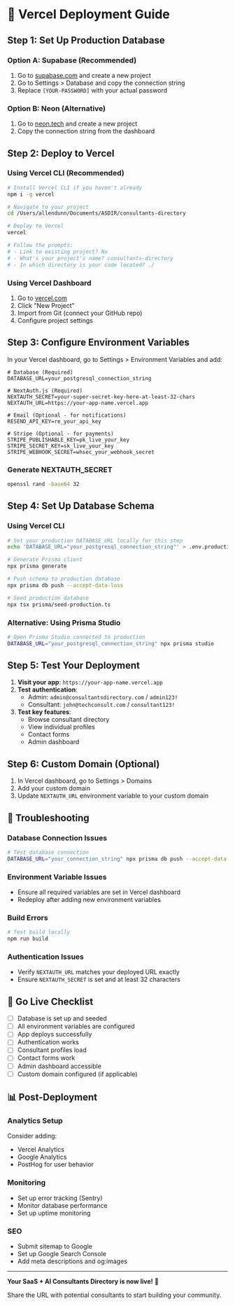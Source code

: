 # 🚀 Vercel Deployment Guide

## Step 1: Set Up Production Database

### Option A: Supabase (Recommended)
1. Go to [supabase.com](https://supabase.com) and create a new project
2. Go to Settings > Database and copy the connection string
3. Replace `[YOUR-PASSWORD]` with your actual password

### Option B: Neon (Alternative)
1. Go to [neon.tech](https://neon.tech) and create a new project
2. Copy the connection string from the dashboard

## Step 2: Deploy to Vercel

### Using Vercel CLI (Recommended)
```bash
# Install Vercel CLI if you haven't already
npm i -g vercel

# Navigate to your project
cd /Users/allendunn/Documents/ASDIR/consultants-directory

# Deploy to Vercel
vercel

# Follow the prompts:
# - Link to existing project? No
# - What's your project's name? consultants-directory
# - In which directory is your code located? ./
```

### Using Vercel Dashboard
1. Go to [vercel.com](https://vercel.com)
2. Click "New Project"
3. Import from Git (connect your GitHub repo)
4. Configure project settings

## Step 3: Configure Environment Variables

In your Vercel dashboard, go to Settings > Environment Variables and add:

```env
# Database (Required)
DATABASE_URL=your_postgresql_connection_string

# NextAuth.js (Required)
NEXTAUTH_SECRET=your-super-secret-key-here-at-least-32-chars
NEXTAUTH_URL=https://your-app-name.vercel.app

# Email (Optional - for notifications)
RESEND_API_KEY=re_your_api_key

# Stripe (Optional - for payments)
STRIPE_PUBLISHABLE_KEY=pk_live_your_key
STRIPE_SECRET_KEY=sk_live_your_key
STRIPE_WEBHOOK_SECRET=whsec_your_webhook_secret
```

### Generate NEXTAUTH_SECRET
```bash
openssl rand -base64 32
```

## Step 4: Set Up Database Schema

### Using Vercel CLI
```bash
# Set your production DATABASE_URL locally for this step
echo 'DATABASE_URL="your_postgresql_connection_string"' > .env.production

# Generate Prisma client
npx prisma generate

# Push schema to production database
npx prisma db push --accept-data-loss

# Seed production database
npx tsx prisma/seed-production.ts
```

### Alternative: Using Prisma Studio
```bash
# Open Prisma Studio connected to production
DATABASE_URL="your_postgresql_connection_string" npx prisma studio
```

## Step 5: Test Your Deployment

1. **Visit your app**: `https://your-app-name.vercel.app`
2. **Test authentication**:
   - Admin: `admin@consultantsdirectory.com` / `admin123!`
   - Consultant: `john@techconsult.com` / `consultant123!`
3. **Test key features**:
   - Browse consultant directory
   - View individual profiles
   - Contact forms
   - Admin dashboard

## Step 6: Custom Domain (Optional)

1. In Vercel dashboard, go to Settings > Domains
2. Add your custom domain
3. Update `NEXTAUTH_URL` environment variable to your custom domain

## 🔧 Troubleshooting

### Database Connection Issues
```bash
# Test database connection
DATABASE_URL="your_connection_string" npx prisma db push --accept-data-loss
```

### Environment Variable Issues
- Ensure all required variables are set in Vercel dashboard
- Redeploy after adding new environment variables

### Build Errors
```bash
# Test build locally
npm run build
```

### Authentication Issues
- Verify `NEXTAUTH_URL` matches your deployed URL exactly
- Ensure `NEXTAUTH_SECRET` is set and at least 32 characters

## 🎉 Go Live Checklist

- [ ] Database is set up and seeded
- [ ] All environment variables are configured
- [ ] App deploys successfully
- [ ] Authentication works
- [ ] Consultant profiles load
- [ ] Contact forms work
- [ ] Admin dashboard accessible
- [ ] Custom domain configured (if applicable)

## 📊 Post-Deployment

### Analytics Setup
Consider adding:
- Vercel Analytics
- Google Analytics
- PostHog for user behavior

### Monitoring
- Set up error tracking (Sentry)
- Monitor database performance
- Set up uptime monitoring

### SEO
- Submit sitemap to Google
- Set up Google Search Console
- Add meta descriptions and og:images

---

**Your SaaS + AI Consultants Directory is now live!** 🎉

Share the URL with potential consultants to start building your community.
